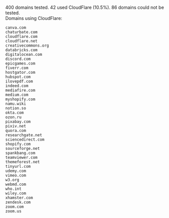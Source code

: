 400 domains tested. 42 used CloudFlare (10.5%). 86 domains could not be tested.<br>
Domains using CloudFlare:
```
canva.com
chaturbate.com
cloudflare.com
cloudflare.net
creativecommons.org
databricks.com
digitalocean.com
discord.com
epicgames.com
fiverr.com
hostgator.com
hubspot.com
ilovepdf.com
indeed.com
mediafire.com
medium.com
myshopify.com
namu.wiki
notion.so
okta.com
ozon.ru
pixabay.com
pixiv.net
quora.com
researchgate.net
sciencedirect.com
shopify.com
sourceforge.net
spankbang.com
teamviewer.com
themeforest.net
tinyurl.com
udemy.com
vimeo.com
w3.org
webmd.com
who.int
wiley.com
xhamster.com
zendesk.com
zoom.com
zoom.us
```
	